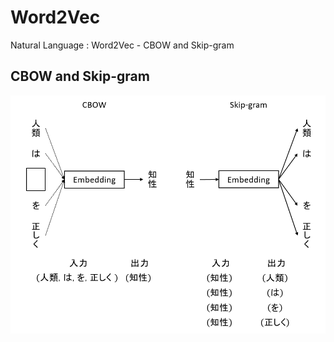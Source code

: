 # Word2Vec

Natural Language : Word2Vec - CBOW and Skip-gram

## CBOW and Skip-gram

<img src="word2vec.png" align="center">
